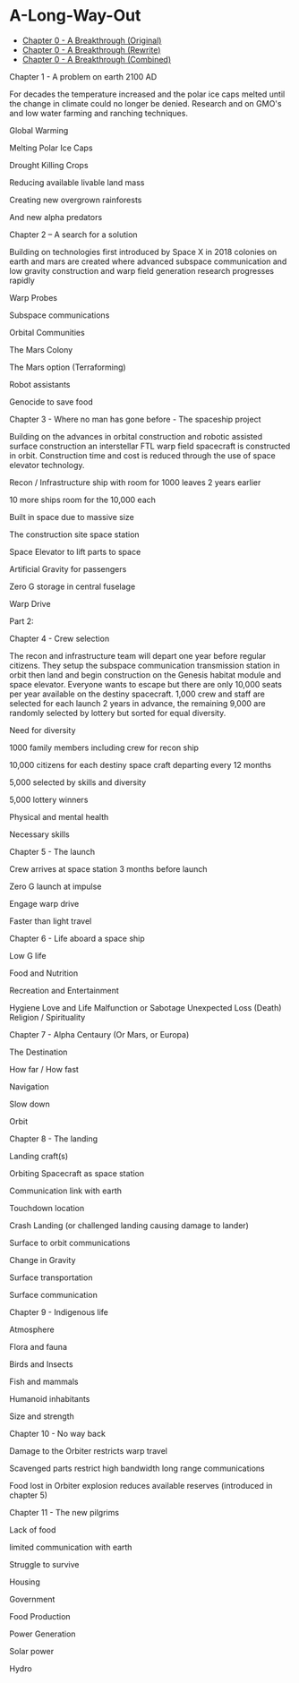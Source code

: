 # A-Long-Way-Out

- [Chapter 0 - A Breakthrough (Original)](https://github.com/ProDataMan/A-Long-Way-Out/blob/main/Chapter%200%20-%20A%20Breakthrough%20(Original).md)
- [Chapter 0 - A Breakthrough (Rewrite)](https://github.com/ProDataMan/A-Long-Way-Out/blob/main/Chapter%200%20-%20A%20Breakthrough%20(Rewrite).md)
- [Chapter 0 - A Breakthrough (Combined)](https://github.com/ProDataMan/A-Long-Way-Out/blob/main/Chapter%200%20-%20A%20Breakthrough%20(Combined).md)


Chapter 1 - A problem on earth 2100 AD 

For decades the temperature increased and the polar ice caps melted until the change in climate could no longer be denied.  Research and on GMO's and low water farming and ranching techniques. 

Global Warming 

Melting Polar Ice Caps 

Drought Killing Crops 

Reducing available livable land mass 

Creating new overgrown rainforests 

And new alpha predators 

 

Chapter 2 – A search for a solution 

Building on technologies first introduced by Space X in 2018 colonies on earth and mars are created where advanced subspace communication and low gravity construction and warp field generation research progresses rapidly 

Warp Probes 

Subspace communications 

Orbital Communities 

The Mars Colony 

The Mars option (Terraforming) 

Robot assistants 

Genocide to save food

 

Chapter 3 - Where no man has gone before - The spaceship project 

Building on the advances in orbital construction and robotic assisted surface construction an interstellar FTL warp field spacecraft is constructed in orbit.  Construction time and cost is reduced through the use of space elevator technology. 

Recon / Infrastructure ship with room for 1000 leaves 2 years earlier 

10 more ships room for the 10,000 each 

Built in space due to massive size 

The construction site space station 

Space Elevator to lift parts to space 

Artificial Gravity for passengers 

Zero G storage in central fuselage 

Warp Drive 

 Part 2:
 

Chapter 4 - Crew selection 

The recon and infrastructure team will depart one year before regular citizens.  They setup the subspace communication transmission station in orbit then land and begin construction on the Genesis habitat module and space elevator.  Everyone wants to escape but there are only 10,000 seats per year available on the destiny spacecraft.  1,000 crew and staff are selected for each launch 2 years in advance, the remaining 9,000 are randomly selected by lottery but sorted for equal diversity.  

Need for diversity 

1000 family members including crew for recon ship 

10,000 citizens for each destiny space craft departing every 12 months 

5,000 selected by skills and diversity 

5,000 lottery winners  

Physical and mental health 

Necessary skills 

 

Chapter 5 - The launch 

Crew arrives at space station 3 months before launch 

Zero G launch at impulse 

Engage warp drive 

Faster than light travel 

 

Chapter 6 - Life aboard a space ship 

Low G life 

Food and Nutrition 

Recreation and Entertainment 

Hygiene 
Love and Life 
Malfunction or Sabotage 
Unexpected Loss (Death) 
Religion / Spirituality 

 

Chapter 7 - Alpha Centaury (Or Mars, or Europa) 

The Destination 

How far / How fast 

Navigation 

Slow down 

Orbit 

 

Chapter 8 - The landing 

Landing craft(s) 

Orbiting Spacecraft as space station 

Communication link with earth 

Touchdown location 

Crash Landing (or challenged landing causing damage to lander) 

Surface to orbit communications 

Change in Gravity 

Surface transportation 

Surface communication 

 

Chapter 9 - Indigenous life 

Atmosphere 

Flora and fauna 

Birds and Insects 

Fish and mammals 

Humanoid inhabitants 

Size and strength 

 

Chapter 10 - No way back 

Damage to the Orbiter restricts warp travel 

Scavenged parts restrict high bandwidth long range communications 

Food lost in Orbiter explosion reduces available reserves (introduced in chapter 5) 

 

Chapter 11 - The new pilgrims 

Lack of food 

limited communication with earth 

Struggle to survive 

Housing 

Government 

Food Production 

Power Generation 

Solar power 

Hydro 
